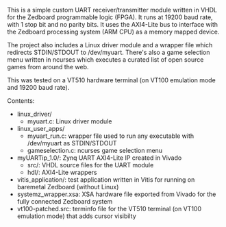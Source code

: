 This is a simple custom UART receiver/transmitter module written in VHDL for the Zedboard programmable logic (FPGA). It runs at 19200 baud rate, with 1 stop bit and no parity bits. It uses the AXI4-Lite bus to interface with the Zedboard processing system (ARM CPU) as a memory mapped device.

The project also includes a Linux driver module and a wrapper file which redirects STDIN/STDOUT to /dev/myuart. There's also a game selection menu written in ncurses which executes a curated list of open source games from around the web.

This was tested on a VT510 hardware terminal (on VT100 emulation mode and 19200 baud rate).

Contents:
- linux_driver/
  - myuart.c: Linux driver module
- linux_user_apps/
  - myuart_run.c: wrapper file used to run any executable with /dev/myuart as STDIN/STDOUT
  - gameselection.c: ncurses game selection menu
- myUARTip_1.0/: Zynq UART AXI4-Lite IP created in Vivado
  - src/: VHDL source files for the UART module
  - hdl/: AXI4-Lite wrappers
- vitis_application/: test application written in Vitis for running on baremetal Zedboard (without Linux)
- systemz_wrapper.xsa: XSA hardware file exported from Vivado for the fully connected Zedboard system
- vt100-patched.src: terminfo file for the VT510 terminal (on VT100 emulation mode) that adds cursor visibilty
